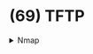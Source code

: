 # (69) TFTP

<details>

<summary>Nmap</summary>

```bash
nmap -n -Pn -sU -p69 -sV --script tftp-enum 10.11.1.111
```

</details>
